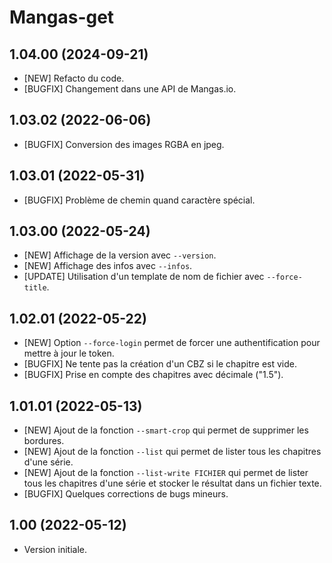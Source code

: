 # Mangas-get

## 1.04.00 (2024-09-21)
- [NEW] Refacto du code.
- [BUGFIX] Changement dans une API de Mangas.io.

## 1.03.02 (2022-06-06)
- [BUGFIX] Conversion des images RGBA en jpeg.

## 1.03.01 (2022-05-31)
- [BUGFIX] Problème de chemin quand caractère spécial.

## 1.03.00 (2022-05-24)
- [NEW] Affichage de la version avec `--version`. 
- [NEW] Affichage des infos avec `--infos`. 
- [UPDATE] Utilisation d'un template de nom de fichier avec `--force-title`.

## 1.02.01 (2022-05-22)
- [NEW] Option `--force-login` permet de forcer une authentification pour mettre à jour le token. 
- [BUGFIX] Ne tente pas la création d'un CBZ si le chapitre est vide.
- [BUGFIX] Prise en compte des chapitres avec décimale ("1.5").  

## 1.01.01 (2022-05-13)
- [NEW] Ajout de la fonction `--smart-crop` qui permet de supprimer les bordures.
- [NEW] Ajout de la fonction `--list` qui permet de lister tous les chapitres d'une série.
- [NEW] Ajout de la fonction `--list-write FICHIER` qui permet de lister tous les chapitres d'une série et stocker le résultat dans un fichier texte.
- [BUGFIX] Quelques corrections de bugs mineurs.

## 1.00 (2022-05-12)
- Version initiale.